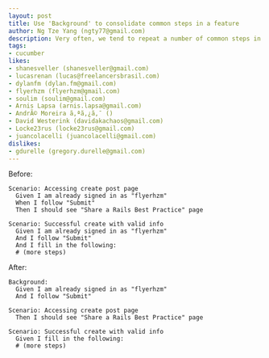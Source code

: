 ```yaml
---
layout: post
title: Use 'Background' to consolidate common steps in a feature
author: Ng Tze Yang (ngty77@gmail.com)
description: Very often, we tend to repeat a number of common steps in all scenarios within a feature, to dry things up, as well as improve readability (helping reader to better focus the intent of each scenario), we can use 'Background'.
tags:
- cucumber
likes:
- shanesveller (shanesveller@gmail.com)
- lucasrenan (lucas@freelancersbrasil.com)
- dylanfm (dylan.fm@gmail.com)
- flyerhzm (flyerhzm@gmail.com)
- soulim (soulim@gmail.com)
- Arnis Lapsa (arnis.lapsa@gmail.com)
- AndrÃ© Moreira ã‚ªã‚¿ã‚¯ ()
- David Westerink (davidakachaos@gmail.com)
- Locke23rus (locke23rus@gmail.com)
- juancolacelli (juancolacelli@gmail.com)
dislikes:
- gdurelle (gregory.durelle@gmail.com)
---
```

Before:

    Scenario: Accessing create post page
      Given I am already signed in as "flyerhzm"
      When I follow "Submit"
      Then I should see "Share a Rails Best Practice" page

    Scenario: Successful create with valid info
      Given I am already signed in as "flyerhzm"
      And I follow "Submit"
      And I fill in the following:
      # (more steps)

After:

    Background:
      Given I am already signed in as "flyerhzm"
      And I follow "Submit"

    Scenario: Accessing create post page
      Then I should see "Share a Rails Best Practice" page

    Scenario: Successful create with valid info
      Given I fill in the following:
      # (more steps)

